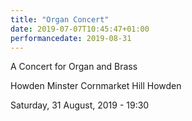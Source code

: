 ```yaml
---
title: "Organ Concert"
date: 2019-07-07T10:45:47+01:00
performancedate: 2019-08-31
---
```


A Concert for Organ and Brass

Howden Minster
Cornmarket Hill
Howden


Saturday, 31 August, 2019 - 19:30